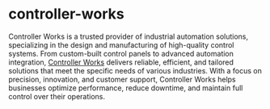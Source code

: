 # controller-works
Controller Works is a trusted provider of industrial automation solutions, specializing in the design and manufacturing of high-quality control systems. From custom-built control panels to advanced automation integration, <a href="https://controllerworks.com/">Controller Works</a> delivers reliable, efficient, and tailored solutions that meet the specific needs of various industries. With a focus on precision, innovation, and customer support, Controller Works helps businesses optimize performance, reduce downtime, and maintain full control over their operations.
